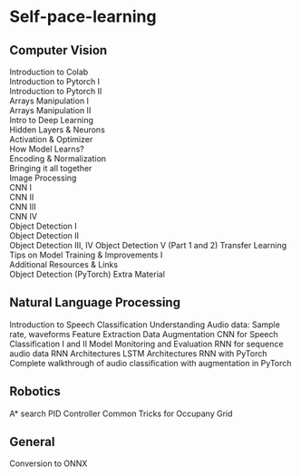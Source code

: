 # Self-pace-learning

## Computer Vision

Introduction to Colab		
Introduction to Pytorch I		
Introduction to Pytorch II		
Arrays Manipulation I		
Arrays Manipulation II		
Intro to Deep Learning		
Hidden Layers & Neurons		
Activation & Optimizer		
How Model Learns?		
Encoding & Normalization		
Bringing it all together		
Image Processing		
CNN I		
CNN II		
CNN III		
CNN IV		
Object Detection I		
Object Detection II		
Object Detection III, IV 
Object Detection V (Part 1 and 2)
Transfer Learning	
Tips on Model Training & Improvements I		
Additional Resources & Links	
Object Detection (PyTorch) Extra Material

## Natural Language Processing

Introduction to Speech Classification
Understanding Audio data: Sample rate, waveforms
Feature Extraction
Data Augmentation
CNN for Speech Classification I and II
Model Monitoring and Evaluation
RNN for sequence audio data
RNN Architectures
LSTM Architectures
RNN with PyTorch
Complete walkthrough of audio classification with augmentation in PyTorch

## Robotics

A* search
PID Controller
Common Tricks for Occupany Grid

## General 

Conversion to ONNX
